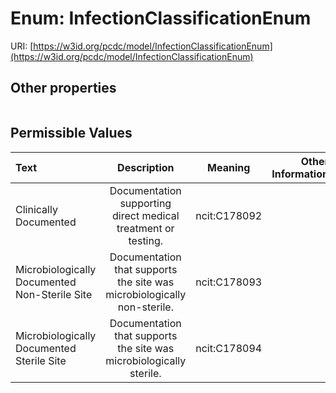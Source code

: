 
# Enum: InfectionClassificationEnum




URI: [https://w3id.org/pcdc/model/InfectionClassificationEnum](https://w3id.org/pcdc/model/InfectionClassificationEnum)


## Other properties

|  |  |  |
| --- | --- | --- |

## Permissible Values

| Text | Description | Meaning | Other Information |
| :--- | :---: | :---: | ---: |
| Clinically Documented | Documentation supporting direct medical treatment or testing. | ncit:C178092 |  |
| Microbiologically Documented Non-Sterile Site | Documentation that supports the site was microbiologically non-sterile. | ncit:C178093 |  |
| Microbiologically Documented Sterile Site | Documentation that supports the site was microbiologically sterile. | ncit:C178094 |  |

